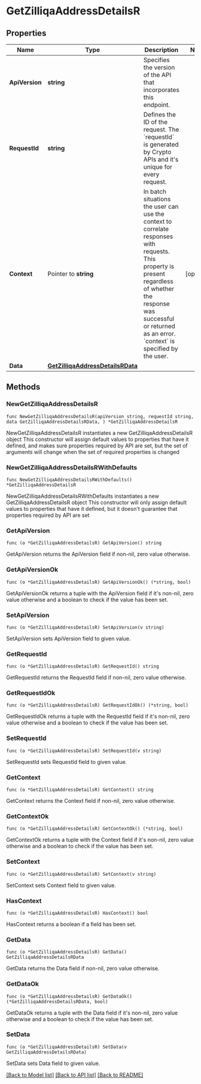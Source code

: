 # GetZilliqaAddressDetailsR

## Properties

Name | Type | Description | Notes
------------ | ------------- | ------------- | -------------
**ApiVersion** | **string** | Specifies the version of the API that incorporates this endpoint. | 
**RequestId** | **string** | Defines the ID of the request. The &#x60;requestId&#x60; is generated by Crypto APIs and it&#39;s unique for every request. | 
**Context** | Pointer to **string** | In batch situations the user can use the context to correlate responses with requests. This property is present regardless of whether the response was successful or returned as an error. &#x60;context&#x60; is specified by the user. | [optional] 
**Data** | [**GetZilliqaAddressDetailsRData**](GetZilliqaAddressDetailsRData.md) |  | 

## Methods

### NewGetZilliqaAddressDetailsR

`func NewGetZilliqaAddressDetailsR(apiVersion string, requestId string, data GetZilliqaAddressDetailsRData, ) *GetZilliqaAddressDetailsR`

NewGetZilliqaAddressDetailsR instantiates a new GetZilliqaAddressDetailsR object
This constructor will assign default values to properties that have it defined,
and makes sure properties required by API are set, but the set of arguments
will change when the set of required properties is changed

### NewGetZilliqaAddressDetailsRWithDefaults

`func NewGetZilliqaAddressDetailsRWithDefaults() *GetZilliqaAddressDetailsR`

NewGetZilliqaAddressDetailsRWithDefaults instantiates a new GetZilliqaAddressDetailsR object
This constructor will only assign default values to properties that have it defined,
but it doesn't guarantee that properties required by API are set

### GetApiVersion

`func (o *GetZilliqaAddressDetailsR) GetApiVersion() string`

GetApiVersion returns the ApiVersion field if non-nil, zero value otherwise.

### GetApiVersionOk

`func (o *GetZilliqaAddressDetailsR) GetApiVersionOk() (*string, bool)`

GetApiVersionOk returns a tuple with the ApiVersion field if it's non-nil, zero value otherwise
and a boolean to check if the value has been set.

### SetApiVersion

`func (o *GetZilliqaAddressDetailsR) SetApiVersion(v string)`

SetApiVersion sets ApiVersion field to given value.


### GetRequestId

`func (o *GetZilliqaAddressDetailsR) GetRequestId() string`

GetRequestId returns the RequestId field if non-nil, zero value otherwise.

### GetRequestIdOk

`func (o *GetZilliqaAddressDetailsR) GetRequestIdOk() (*string, bool)`

GetRequestIdOk returns a tuple with the RequestId field if it's non-nil, zero value otherwise
and a boolean to check if the value has been set.

### SetRequestId

`func (o *GetZilliqaAddressDetailsR) SetRequestId(v string)`

SetRequestId sets RequestId field to given value.


### GetContext

`func (o *GetZilliqaAddressDetailsR) GetContext() string`

GetContext returns the Context field if non-nil, zero value otherwise.

### GetContextOk

`func (o *GetZilliqaAddressDetailsR) GetContextOk() (*string, bool)`

GetContextOk returns a tuple with the Context field if it's non-nil, zero value otherwise
and a boolean to check if the value has been set.

### SetContext

`func (o *GetZilliqaAddressDetailsR) SetContext(v string)`

SetContext sets Context field to given value.

### HasContext

`func (o *GetZilliqaAddressDetailsR) HasContext() bool`

HasContext returns a boolean if a field has been set.

### GetData

`func (o *GetZilliqaAddressDetailsR) GetData() GetZilliqaAddressDetailsRData`

GetData returns the Data field if non-nil, zero value otherwise.

### GetDataOk

`func (o *GetZilliqaAddressDetailsR) GetDataOk() (*GetZilliqaAddressDetailsRData, bool)`

GetDataOk returns a tuple with the Data field if it's non-nil, zero value otherwise
and a boolean to check if the value has been set.

### SetData

`func (o *GetZilliqaAddressDetailsR) SetData(v GetZilliqaAddressDetailsRData)`

SetData sets Data field to given value.



[[Back to Model list]](../README.md#documentation-for-models) [[Back to API list]](../README.md#documentation-for-api-endpoints) [[Back to README]](../README.md)


